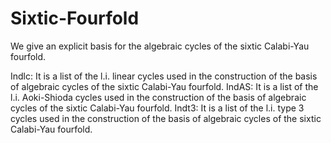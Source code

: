 # Sixtic-Fourfold
We give an explicit basis for the algebraic cycles of the sixtic  Calabi-Yau fourfold. 

Indlc: It is a list of the l.i. linear cycles used in the construction of the basis of algebraic cycles of the sixtic Calabi-Yau fourfold.
IndAS: It is a list of the l.i. Aoki-Shioda cycles used in the construction of the basis of algebraic cycles of the sixtic Calabi-Yau fourfold.
Indt3: It is a list of the l.i. type 3 cycles used in the construction of the basis of algebraic cycles of the sixtic Calabi-Yau fourfold.
